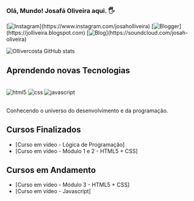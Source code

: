 
### Olá, Mundo! Josafá Oliveira aqui. 🖐️

[![Instagram](https://img.shields.io/badge/Instagram-E4405F?style=for-the-badge&logo=instagram&logoColor=white&target="_blank")](https://www.instagram.com/josaholliveira)
[![Blogger](https://img.shields.io/badge/Blogger-FF5722?style=for-the-badge&logo=blogger&logoColor=white&target="_blank")](https://jolliveira.blogspot.com)
[![Blog](https://img.shields.io/badge/SoundCloud-FF3300?style=for-the-badge&logo=soundcloud&logoColor=white&target="_blank")](https://soundcloud.com/josah-oliveira)



![Ollivercosta GitHub stats](https://github-readme-stats.vercel.app/api?username=ollivercosta&show_icons=true&theme=dark)

## Aprendendo novas Tecnologias

<div style="display: inline_block"><br/>
<img align="center" alt="html5" src="https://img.shields.io/badge/HTML5-E34F26?style=for-the-badge&logo=html5&logoColor=white" />
<img align="center" alt="css" src="https://img.shields.io/badge/CSS-239120?&style=for-the-badge&logo=css3&logoColor=white" />
<img align="center" alt="javascript" src="https://img.shields.io/badge/JavaScript-F7DF1E?style=for-the-badge&logo=javascript&logoColor=black" />
</div><br/>

Conhecendo o universo do desenvolvimento e da programação.

## Cursos Finalizados
- [Curso em vídeo - Lógica de Programação] <br>
- [Curso em vídeo - Módulo 1 e 2 - HTML5 + CSS]

## Cursos em Andamento
- [Curso em vídeo - Módulo 3 - HTML5 + CSS] <br>
- [Curso em vídeo - Javascript] <br>
